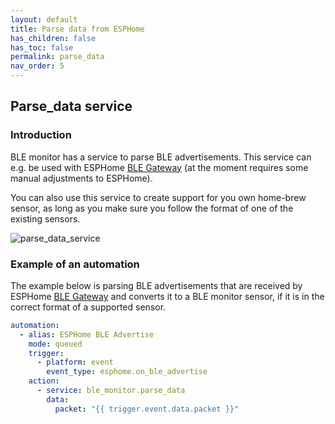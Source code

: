 ```yaml
---
layout: default
title: Parse data from ESPHome
has_children: false
has_toc: false
permalink: parse_data
nav_order: 5
---
```



## Parse_data service


### Introduction

BLE monitor has a service to parse BLE advertisements. This service can e.g. be used with ESPHome [BLE Gateway](https://github.com/myhomeiot/esphome-components#ble-gateway) (at the moment requires some manual adjustments to ESPHome).

You can also use this service to create support for you own home-brew sensor, as long as you make sure you follow the format of one of the existing sensors.

![parse_data_service]({{site.baseurl}}/assets/images/parse_data_service_screen.png)

### Example of an automation

The example below is parsing BLE advertisements that are received by ESPHome [BLE Gateway](https://github.com/myhomeiot/esphome-components#ble-gateway) and converts it to a BLE monitor sensor, if it is in the correct format of a supported sensor. 

```yaml
automation:
  - alias: ESPHome BLE Advertise
    mode: queued
    trigger:
      - platform: event
        event_type: esphome.on_ble_advertise
    action:
      - service: ble_monitor.parse_data
        data:
          packet: "{{ trigger.event.data.packet }}"
```
